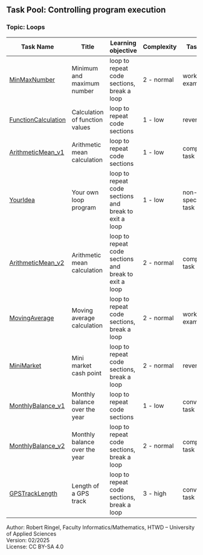 ## Task Pool: Controlling program execution

### Topic: Loops


| **Task Name**                                    | **Title**                             | **Learning objective**                                            | **Complexity** | **Task type**          |
| ------------------------------------------------ | ------------------------------------- | ----------------------------------------------------------------- | -------------- | ---------------------- |
| [MinMaxNumber](MinMaxNumber.md)                  | Minimum and maximum number            | loop to repeat code sections, break a loop                        | 2 - normal     | worked out example     |
| [FunctionCalculation](FunctionCalculation.md)    | Calculation of function values        | loop to repeat code sections                                      | 1 - low        | reverse task           |
| [ArithmeticMean_v1](ArithmeticMean_v1.md)        | Arithmetic mean calculation           | loop to repeat code sections                                      | 1 - low        | completion task        |
| [YourIdea](YourIdea.md)                          | Your own loop program                 | loop to repeat code sections and break to exit a loop             | 1 - low        | non-specific goal task |
| [ArithmeticMean_v2](ArithmeticMean_v2.md)        | Arithmetic mean calculation           | loop to repeat code sections and break to exit a loop             | 2 - normal     | completion task        |
| [MovingAverage](MovingAverage.md)                | Moving average calculation            | loop to repeat code sections, break a loop                        | 2 - normal     | worked out example     |
| [MiniMarket](MiniMarket.md)                      | Mini market cash point                | loop to repeat code sections, break a loop                        | 2 - normal     | reverse task           |
| [MonthlyBalance_v1](MonthlyBalance_v1.md)        | Monthly balance over the year         | loop to repeat code sections                                      | 1 - low        | conventional task      |
| [MonthlyBalance_v2](MonthlyBalance_v2.md)        | Monthly balance over the year         | loop to repeat code sections, break a loop                        | 2 - normal     | completion task        |
| [GPSTrackLength](GPSTrackLength.md)              | Length of a GPS track                 | loop to repeat code sections, break a loop                        | 3 - high       | conventional task      |

Author: Robert Ringel, Faculty Informatics/Mathematics, HTWD – University of Applied Sciences  
Version: 02/2025            
License: CC BY-SA 4.0
